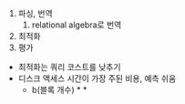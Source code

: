 1. 파싱, 번역
	1. relational algebra로 번역
2. 최적화
3. 평가

- 최적화는 쿼리 코스트를 낮추기
- 디스크 액세스 시간이 가장 주된 비용, 예측 쉬움
	- b(블록 개수) * *